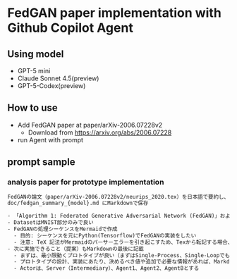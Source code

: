 # FedGAN paper implementation with Github Copilot Agent

## Using model

- GPT-5 mini
- Claude Sonnet 4.5(preview)
- GPT-5-Codex(preview)

## How to use

- Add FedGAN paper at paper/arXiv-2006.07228v2
  - Download from https://arxiv.org/abs/2006.07228
- run Agent with prompt

## prompt sample

### analysis paper for prototype implementation

```txt
FedGANの論文（paper/arXiv-2006.07228v2/neurips_2020.tex）を日本語で要約し、
doc/fedgan_summary_{model}.md にMarkdownで保存

- 「Algorithm 1: Federated Generative Adversarial Network (FedGAN)」および、それに関連する記載を重点的に
- DatasetはMNIST部分のみで良い
- FedGANの処理シーケンスをMermaidで作成
  - 目的: シーケンスを元にPython(Tensorflow)でFedGANの実装をしたい
  - 注意: TeX 記法がMermaidのパーサーエラーを引き起こすため、Texから転記する場合、すべてプレーンテキスト（カンマ・バックスラッシュなどの特殊文字を除去）に置き換え
- 次に実施できること（提案）もMarkdownの最後に記載
  - まずは、最小限動くプロトタイプが良い（まずはSingle-Process、Single-Loopでも良い）
  - プロトタイプの設計、実装にあたり、決めるべき値や追加で必要な情報があれば、Markdownに記載
  - Actorは、Server（Intermediary）、Agent1、Agent2、AgentBとする
```

